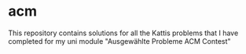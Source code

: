 # acm
This repository contains solutions for all the Kattis problems that I have completed for my uni module "Ausgewählte Probleme ACM Contest"
